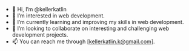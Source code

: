 - 👋 Hi, I’m @kellerkatlin
- 👀 I’m interested in web development.
- 🌱 I’m currently learning and improving my skills in web development.
- 💞️ I’m looking to collaborate on interesting and challenging web development projects.
- 📫 You can reach me through [kellerkatlin.k@gmail.com].

<!---
kellerkatlin/kellerkatlin is a ✨ special ✨ repository because its `README.md` (this file) appears on your GitHub profile.
You can click the Preview link to take a look at your changes.
--->
